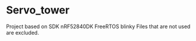 # Servo_tower

Project based on SDK nRF52840DK FreeRTOS blinky
Files that are not used are excluded.
